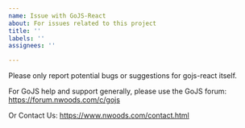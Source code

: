 ```yaml
---
name: Issue with GoJS-React
about: For issues related to this project
title: ''
labels: ''
assignees: ''

---
```


Please only report potential bugs or suggestions for gojs-react itself.
 
For GoJS help and support generally, please use the GoJS forum: https://forum.nwoods.com/c/gojs
 
Or Contact Us: https://www.nwoods.com/contact.html
